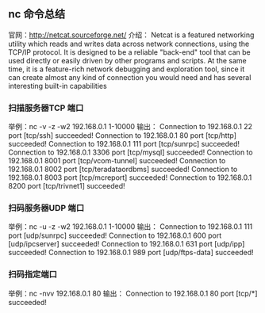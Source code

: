 ## nc 命令总结

官网：http://netcat.sourceforge.net/
介绍：
Netcat is a featured networking utility which reads and writes data across network connections, using the TCP/IP protocol.
It is designed to be a reliable "back-end" tool that can be used directly or easily driven by other programs and scripts. 
At the same time, it is a feature-rich network debugging and exploration tool, since it can create almost any kind of connection 
you would need and has several interesting built-in capabilities

### 扫描服务器TCP 端口
举例：nc -v -z -w2 192.168.0.1 1-10000
输出：
Connection to 192.168.0.1 22 port [tcp/ssh] succeeded!
Connection to 192.168.0.1 80 port [tcp/http] succeeded!
Connection to 192.168.0.1 111 port [tcp/sunrpc] succeeded!
Connection to 192.168.0.1 3306 port [tcp/mysql] succeeded!
Connection to 192.168.0.1 8001 port [tcp/vcom-tunnel] succeeded!
Connection to 192.168.0.1 8002 port [tcp/teradataordbms] succeeded!
Connection to 192.168.0.1 8003 port [tcp/mcreport] succeeded!
Connection to 192.168.0.1 8200 port [tcp/trivnet1] succeeded!

### 扫码服务器UDP 端口
举例：nc -u -z -w2 192.168.0.1 1-10000
输出：
Connection to 192.168.0.1 111 port [udp/sunrpc] succeeded!
Connection to 192.168.0.1 600 port [udp/ipcserver] succeeded!
Connection to 192.168.0.1 631 port [udp/ipp] succeeded!
Connection to 192.168.0.1 989 port [udp/ftps-data] succeeded!

### 扫码指定端口
举例：nc -nvv 192.168.0.1 80
输出：
Connection to 192.168.0.1 80 port [tcp/*] succeeded!


